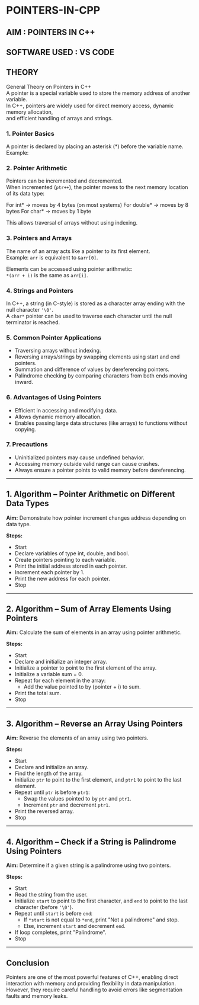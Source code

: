 # POINTERS-IN-CPP


## AIM : POINTERS IN C++


## SOFTWARE USED : VS CODE

## THEORY

General Theory on Pointers in C++  
A pointer is a special variable used to store the memory address of another variable.  
In C++, pointers are widely used for direct memory access, dynamic memory allocation,  
and efficient handling of arrays and strings.

### 1. Pointer Basics  
A pointer is declared by placing an asterisk (*) before the variable name.  
Example:


### 2. Pointer Arithmetic  
Pointers can be incremented and decremented.  
When incremented (`ptr++`), the pointer moves to the next memory location of its data type:


For int*    → moves by 4 bytes (on most systems)
For double* → moves by 8 bytes
For char*   → moves by 1 byte


This allows traversal of arrays without using indexing.




### 3. Pointers and Arrays  
The name of an array acts like a pointer to its first element.  
Example: `arr` is equivalent to `&arr[0]`.

Elements can be accessed using pointer arithmetic:  
`*(arr + i)` is the same as `arr[i]`.

### 4. Strings and Pointers  
In C++, a string (in C-style) is stored as a character array ending with the null character `'\0'`.  
A `char*` pointer can be used to traverse each character until the null terminator is reached.

### 5. Common Pointer Applications  
- Traversing arrays without indexing.  
- Reversing arrays/strings by swapping elements using start and end pointers.  
- Summation and difference of values by dereferencing pointers.  
- Palindrome checking by comparing characters from both ends moving inward.

### 6. Advantages of Using Pointers  
- Efficient in accessing and modifying data.  
- Allows dynamic memory allocation.  
- Enables passing large data structures (like arrays) to functions without copying.

### 7. Precautions  
- Uninitialized pointers may cause undefined behavior.  
- Accessing memory outside valid range can cause crashes.  
- Always ensure a pointer points to valid memory before dereferencing.

---

## 1. Algorithm – Pointer Arithmetic on Different Data Types  
**Aim:** Demonstrate how pointer increment changes address depending on data type.

**Steps:**  
- Start  
- Declare variables of type int, double, and bool.  
- Create pointers pointing to each variable.  
- Print the initial address stored in each pointer.  
- Increment each pointer by 1.  
- Print the new address for each pointer.  
- Stop

---

## 2. Algorithm – Sum of Array Elements Using Pointers  
**Aim:** Calculate the sum of elements in an array using pointer arithmetic.

**Steps:**  
- Start  
- Declare and initialize an integer array.  
- Initialize a pointer to point to the first element of the array.  
- Initialize a variable sum = 0.  
- Repeat for each element in the array:  
  - Add the value pointed to by (pointer + i) to sum.  
- Print the total sum.  
- Stop

---

## 3. Algorithm – Reverse an Array Using Pointers  
**Aim:** Reverse the elements of an array using two pointers.

**Steps:**  
- Start  
- Declare and initialize an array.  
- Find the length of the array.  
- Initialize `ptr` to point to the first element, and `ptr1` to point to the last element.  
- Repeat until `ptr` is before `ptr1`:  
  - Swap the values pointed to by `ptr` and `ptr1`.  
  - Increment `ptr` and decrement `ptr1`.  
- Print the reversed array.  
- Stop

---

## 4. Algorithm – Check if a String is Palindrome Using Pointers  
**Aim:** Determine if a given string is a palindrome using two pointers.

**Steps:**  
- Start  
- Read the string from the user.  
- Initialize `start` to point to the first character, and `end` to point to the last character (before `'\0'`).  
- Repeat until `start` is before `end`:  
  - If `*start` is not equal to `*end`, print "Not a palindrome" and stop.  
  - Else, increment `start` and decrement `end`.  
- If loop completes, print "Palindrome".  
- Stop

---

## Conclusion  
Pointers are one of the most powerful features of C++, enabling direct interaction with memory and providing flexibility in data manipulation. However, they require careful handling to avoid errors like segmentation faults and memory leaks.

